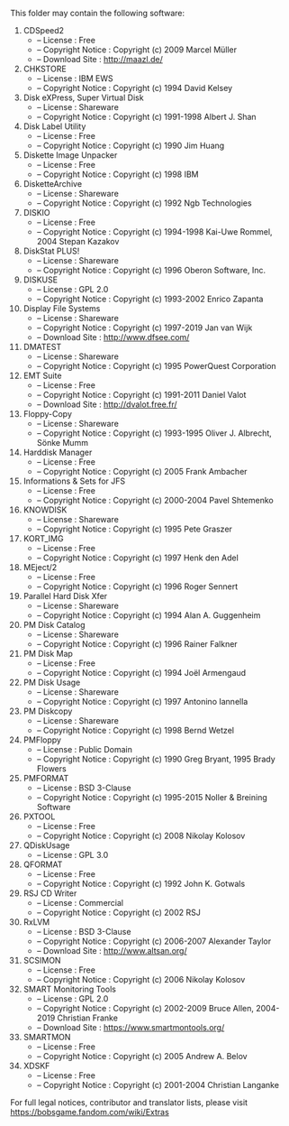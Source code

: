﻿This folder may contain the following software:

1. CDSpeed2
   - – License : Free
   - – Copyright Notice : Copyright (c) 2009 Marcel Müller
   - – Download Site : http://maazl.de/
2. CHKSTORE
   - – License : IBM EWS
   - – Copyright Notice : Copyright (c) 1994 David Kelsey
3. Disk eXPress, Super Virtual Disk
   - – License : Shareware
   - – Copyright Notice : Copyright (c) 1991-1998 Albert J. Shan
4. Disk Label Utility
   - – License : Free
   - – Copyright Notice : Copyright (c) 1990 Jim Huang
5. Diskette Image Unpacker
   - – License : Free
   - – Copyright Notice : Copyright (c) 1998 IBM
6. DisketteArchive
   - – License : Shareware
   - – Copyright Notice : Copyright (c) 1992 Ngb Technologies
7. DISKIO
   - – License : Free
   - – Copyright Notice : Copyright (c) 1994-1998 Kai-Uwe Rommel, 2004 Stepan Kazakov
8. DiskStat PLUS!
   - – License : Shareware
   - – Copyright Notice : Copyright (c) 1996 Oberon Software, Inc.
9. DISKUSE
   - – License : GPL 2.0
   - – Copyright Notice : Copyright (c) 1993-2002 Enrico Zapanta
10. Display File Systems
    - – License : Shareware
    - – Copyright Notice : Copyright (c) 1997-2019 Jan van Wijk
    - – Download Site : http://www.dfsee.com/
11. DMATEST
    - – License : Shareware
    - – Copyright Notice : Copyright (c) 1995 PowerQuest Corporation
12. EMT Suite
    - – License : Free
    - – Copyright Notice : Copyright (c) 1991-2011 Daniel Valot
    - – Download Site : http://dvalot.free.fr/
13. Floppy-Copy
    - – License : Shareware
    - – Copyright Notice : Copyright (c) 1993-1995 Oliver J. Albrecht, Sönke Mumm
14. Harddisk Manager
    - – License : Free
    - – Copyright Notice : Copyright (c) 2005 Frank Ambacher
15. Informations & Sets for JFS
    - – License : Free
    - – Copyright Notice : Copyright (c) 2000-2004 Pavel Shtemenko
16. KNOWDISK
    - – License : Shareware
    - – Copyright Notice : Copyright (c) 1995 Pete Graszer
17. KORT_IMG
    - – License : Free
    - – Copyright Notice : Copyright (c) 1997 Henk den Adel
18. MEject/2
    - – License : Free
    - – Copyright Notice : Copyright (c) 1996 Roger Sennert
19. Parallel Hard Disk Xfer
    - – License : Shareware
    - – Copyright Notice : Copyright (c) 1994 Alan A. Guggenheim
20. PM Disk Catalog
    - – License : Shareware
    - – Copyright Notice : Copyright (c) 1996 Rainer Falkner
21. PM Disk Map
    - – License : Free
    - – Copyright Notice : Copyright (c) 1994 Joël Armengaud
22. PM Disk Usage
    - – License : Shareware
    - – Copyright Notice : Copyright (c) 1997 Antonino Iannella
23. PM Diskcopy
    - – License : Shareware
    - – Copyright Notice : Copyright (c) 1998 Bernd Wetzel
24. PMFloppy
    - – License : Public Domain
    - – Copyright Notice : Copyright (c) 1990 Greg Bryant, 1995 Brady Flowers
25. PMFORMAT
    - – License : BSD 3-Clause
    - – Copyright Notice : Copyright (c) 1995-2015 Noller & Breining Software
26. PXTOOL
    - – License : Free
    - – Copyright Notice : Copyright (c) 2008 Nikolay Kolosov
27. QDiskUsage
    - – License : GPL 3.0
28. QFORMAT
    - – License : Free
    - – Copyright Notice : Copyright (c) 1992 John K. Gotwals
29. RSJ CD Writer
    - – License : Commercial
    - – Copyright Notice : Copyright (c) 2002 RSJ
30. RxLVM
    - – License : BSD 3-Clause
    - – Copyright Notice : Copyright (c) 2006-2007 Alexander Taylor
    - – Download Site : http://www.altsan.org/
31. SCSIMON
    - – License : Free
    - – Copyright Notice : Copyright (c) 2006 Nikolay Kolosov
32. SMART Monitoring Tools
    - – License : GPL 2.0
    - – Copyright Notice : Copyright (c) 2002-2009 Bruce Allen, 2004-2019 Christian Franke
    - – Download Site : https://www.smartmontools.org/
33. SMARTMON
    - – License : Free
    - – Copyright Notice : Copyright (c) 2005 Andrew A. Belov
34. XDSKF
    - – License : Free
    - – Copyright Notice : Copyright (c) 2001-2004 Christian Langanke

For full legal notices, contributor and translator lists, please visit https://bobsgame.fandom.com/wiki/Extras
